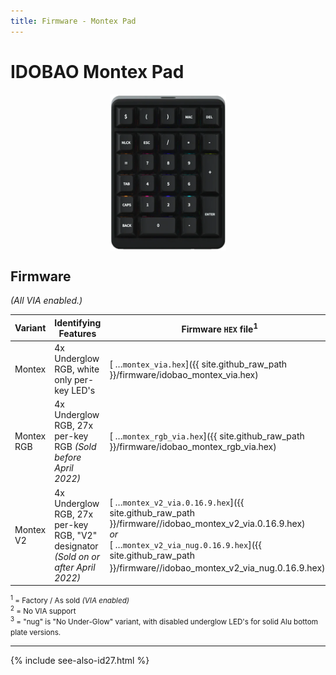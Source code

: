 ```yaml
---
title: Firmware - Montex Pad
---
```


# IDOBAO Montex Pad

<img src="../assets/img/idobao-id27.png" height="250" width="auto" style="display:block;margin-left:auto;margin-right:auto;">

## Firmware

*(All VIA enabled.)*

| Variant | Identifying Features  | Firmware `HEX` file<sup>1</sup> | QMK Config<sup>2</sup> | Source Location |
|---------|-----------------------|---------------------------------|------------------------|-----------------|
| Montex | 4x Underglow RGB, white only per-key LED's | [<i class="fas fa-microchip"></i> &hellip;`montex_via.hex`]({{ site.github_raw_path }}/firmware/idobao_montex_via.hex) | [<i class="fas fa-cog"></i> `idobao/montex/v1`](https://config.qmk.fm/#/idobao/montex/v1/LAYOUT_numpad_6x5) | [<i class="fab fa-github"></i> QMK]({{ site.github_qmk_path }}/montex/v1) |
| Montex RGB | 4x Underglow RGB, 27x per-key RGB *(Sold before April 2022)* | [<i class="fas fa-microchip"></i> &hellip;`montex_rgb_via.hex`]({{ site.github_raw_path }}/firmware/idobao_montex_rgb_via.hex) | *(unavailable)* | *(unavailable)* |
| Montex V2 | 4x Underglow RGB, 27x per-key RGB, "V2" designator *(Sold on or after April 2022)* | [<i class="fas fa-microchip"></i> &hellip;`montex_v2_via.0.16.9.hex`]({{ site.github_raw_path }}/firmware//idobao_montex_v2_via.0.16.9.hex) <br><span class="d-block text-center">*or*<span><br> [<i class="fas fa-microchip"></i> &hellip;`montex_v2_via_nug.0.16.9.hex`]({{ site.github_raw_path }}/firmware//idobao_montex_v2_via_nug.0.16.9.hex)<sup>3</sup> | *(pending)* | [<i class="fab fa-github"></i> IBNobody](https://github.com/IBNobody/qmk_firmware/tree/idobao_montex_v2/keyboards/idobao/montex/v2) |

<small class="text-muted"><sup>1</sup> = Factory / As sold *(VIA enabled)*<br>
<sup>2</sup> = <i class="fas fa-exclamation-triangle"></i> No VIA support<br>
<sup>3</sup> = "nug" is "No Under-Glow" variant, with disabled underglow LED's for solid Alu bottom plate versions.</small>

---

{% include see-also-id27.html %}
